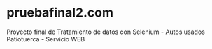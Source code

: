 # pruebafinal2.com
Proyecto final de Tratamiento de datos con Selenium - Autos usados Patiotuerca - Servicio WEB
